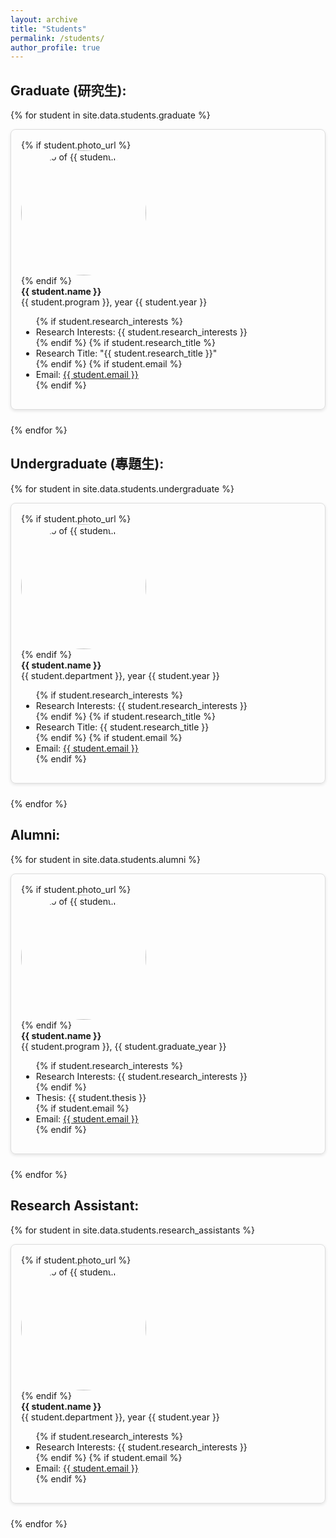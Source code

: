 ```yaml
---
layout: archive
title: "Students"
permalink: /students/
author_profile: true
---
```


<style>
  /* Main container for each student block */
  .student-block {
    margin-bottom: 1.5rem;
    border: 1px solid #ddd;
    padding: 1rem;
    border-radius: 8px;
    box-shadow: 0 2px 5px rgba(0, 0, 0, 0.1);
  }

  /* Flex layout for blocks with photo */
  .has-photo .student-block {
    display: flex;
    align-items: flex-start;
  }

  /* Photo container */
  .photo {
    flex: 0 0 200px;
    margin-right: 1rem;
  }

  /* Photo styling */
  .photo img {
    width: 200px;
    height: 200px;
    border-radius: 50%;
    object-fit: cover;
  }

  /* Info container */
  .info {
    flex: 1;
  }

  /* No flex layout for blocks without photo */
  .no-photo .student-block {
    display: block;
    text-align: left;
  }

  /* Responsive styling */
  @media (max-width: 768px) {
    .student-block {
      flex-direction: column;
      align-items: center;
      text-align: center;
    }

    .photo {
      margin-bottom: 1rem;
      margin-right: 0;
    }

    .info {
      text-align: left;
    }
  }
</style>


Graduate (研究生):
-----
{% for student in site.data.students.graduate %}
<div class="{% if student.photo_url %}has-photo{% else %}no-photo{% endif %}">
  <div class="student-block">
    {% if student.photo_url %}
    <div class="photo">
      <img src="{{ student.photo_url }}" alt="Photo of {{ student.name }}">
    </div>
    {% endif %}
    <div class="info">
      <strong>{{ student.name }}</strong>  
      <br>{{ student.program }}, year {{ student.year }}
      <ul>
        {% if student.research_interests %}
        <li>Research Interests: {{ student.research_interests }}</li>
        {% endif %} 
        {% if student.research_title %}
        <li>Research Title: "{{ student.research_title }}"</li>
        {% endif %} 
        {% if student.email %}
        <li>Email: <a href="mailto:{{ student.email }}">{{ student.email }}</a></li> 
        {% endif %} 
      </ul>
    </div>
  </div>
</div>
{% endfor %}


Undergraduate (專題生):
-----
{% for student in site.data.students.undergraduate %}
<div class="{% if student.photo_url %}has-photo{% else %}no-photo{% endif %}">
  <div class="student-block">
    {% if student.photo_url %}
    <div class="photo">
      <img src="{{ student.photo_url }}" alt="Photo of {{ student.name }}">
    </div>
    {% endif %}
    <div class="info">
      <strong>{{ student.name }}</strong>  
      <br>{{ student.department }}, year {{ student.year }}
      <ul> 
        {% if student.research_interests %}
        <li>Research Interests: {{ student.research_interests }}</li>
        {% endif %} 
        {% if student.research_title %}
        <li>Research Title: {{ student.research_title }}</li>
        {% endif %}
        {% if student.email %}
        <li>Email: <a href="mailto:{{ student.email }}">{{ student.email }}</a></li> 
        {% endif %} 
      </ul>
    </div>
  </div>
</div>
{% endfor %}


Alumni:
-----
{% for student in site.data.students.alumni %}
<div class="{% if student.photo_url %}has-photo{% else %}no-photo{% endif %}">
  <div class="student-block">
    {% if student.photo_url %}
    <div class="photo">
      <img src="{{ student.photo_url }}" alt="Photo of {{ student.name }}">
    </div>
    {% endif %}
    <div class="info">
      <strong>{{ student.name }}</strong>  
      <br>{{ student.program }}, {{ student.graduate_year }}  
      <ul>
        {% if student.research_interests %}
        <li>Research Interests: {{ student.research_interests }}</li>
        {% endif %} 
        <li>Thesis: {{ student.thesis }}</li>
        {% if student.email %}
        <li>Email: <a href="mailto:{{ student.email }}">{{ student.email }}</a></li> 
        {% endif %} 
      </ul>
    </div>
  </div>
</div>
{% endfor %}


Research Assistant:
-----
{% for student in site.data.students.research_assistants %}
<div class="{% if student.photo_url %}has-photo{% else %}no-photo{% endif %}">
  <div class="student-block">
    {% if student.photo_url %}
    <div class="photo">
      <img src="{{ student.photo_url }}" alt="Photo of {{ student.name }}">
    </div>
    {% endif %}
    <div class="info">
      <strong>{{ student.name }}</strong>  
      <br>{{ student.department }}, year {{ student.year }}  
      <ul>
        {% if student.research_interests %}
        <li>Research Interests: {{ student.research_interests }}</li>
        {% endif %}  
        {% if student.email %}
        <li>Email: <a href="mailto:{{ student.email }}">{{ student.email }}</a></li> 
        {% endif %} 
      </ul>
    </div>
  </div>
</div>
{% endfor %}
